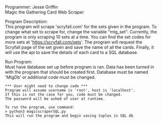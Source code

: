 Programmer: Jesse Griffin  
Magic the Gathering Card Web Scraper  

Program Description:  
    This program will scrape 'scryfall.com' for the sets given in
    the program. To change what set to scrape for, change the
    variable "mtg_set". Currently, the program is only scraping
    10 sets at a time. You can find the set codes for more sets
    at 'https://scryfall.com/sets'. The program will request the
    Scryfall page of the set given and save the name of all the
    cards. Finally, it will use the api to save the details of
    each card to a SQL database.

Run Program:  
    Must have database set up before program is ran. Data has
    been turned in with the program that should be created first.
    Database must be named 'MtgDb' or additional code must be 
    changed.

    *** User might need to change code ***
    Program will assume username is 'root', host is 'localhost'.
    If this is not the case for you, code must be changed.
    The password will be asked of user at runtime.

    To run the program, use command:
    > python3 magicscraperSQL.py
    This will run the program and begin saving tuples in SQL db



